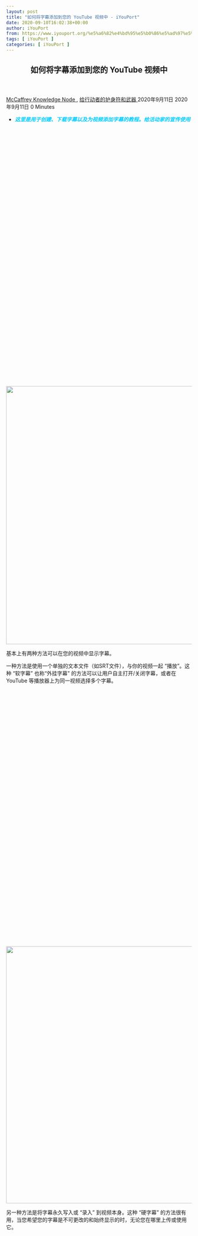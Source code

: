 ```yaml
---
layout: post
title: "如何将字幕添加到您的 YouTube 视频中 - iYouPort"
date: 2020-09-10T16:02:38+00:00
author: iYouPort
from: https://www.iyouport.org/%e5%a6%82%e4%bd%95%e5%b0%86%e5%ad%97%e5%b9%95%e6%b7%bb%e5%8a%a0%e5%88%b0%e6%82%a8%e7%9a%84-youtube-%e8%a7%86%e9%a2%91%e4%b8%ad/
tags: [ iYouPort ]
categories: [ iYouPort ]
---
```


<article class="post-14195 post type-post status-publish format-standard has-post-thumbnail hentry category-knowledge-node category-67 tag-technique tag-tools tag-youtube" id="post-14195">
 <header class="entry-header">
  <h1 class="entry-title">
   如何将字幕添加到您的 YouTube 视频中
  </h1>
 </header>
 <div class="entry-meta">
  <span class="byline">
   <a href="https://www.iyouport.org/author/don-evans/" rel="author" title="由McCaffrey发布">
    McCaffrey
   </a>
  </span>
  <span class="cat-links">
   <a href="https://www.iyouport.org/category/knowledge-node/" rel="category tag">
    Knowledge Node
   </a>
   ,
   <a href="https://www.iyouport.org/category/%e7%bb%99%e8%a1%8c%e5%8a%a8%e8%80%85%e7%9a%84%e6%8a%a4%e8%ba%ab%e7%ac%a6%e5%92%8c%e6%ad%a6%e5%99%a8/" rel="category tag">
    给行动者的护身符和武器
   </a>
  </span>
  <span class="published-on">
   <time class="entry-date published" datetime="2020-09-11T00:02:38+08:00">
    2020年9月11日
   </time>
   <time class="updated" datetime="2020-09-11T00:07:21+08:00">
    2020年9月11日
   </time>
  </span>
  <span class="word-count">
   0 Minutes
  </span>
 </div>
 <div class="entry-content">
  <ul>
   <li class="graf graf--p">
    <span style="color: #00ccff;">
     <em>
      <strong>
       这里是用于创建、下载字幕以及为视频添加字幕的教程。给活动家的宣传使用
      </strong>
     </em>
    </span>
   </li>
  </ul>
  <p>
   <img alt="" class="aligncenter size-full wp-image-14196 jetpack-lazy-image" data-lazy-sizes="(max-width: 1055px) 100vw, 1055px" data-lazy-src="https://i2.wp.com/www.iyouport.org/wp-content/uploads/2020/05/0-17.jpeg?resize=1055%2C699&amp;is-pending-load=1#038;ssl=1" data-lazy-srcset="https://i2.wp.com/www.iyouport.org/wp-content/uploads/2020/05/0-17.jpeg?w=1055&amp;ssl=1 1055w, https://i2.wp.com/www.iyouport.org/wp-content/uploads/2020/05/0-17.jpeg?resize=300%2C199&amp;ssl=1 300w, https://i2.wp.com/www.iyouport.org/wp-content/uploads/2020/05/0-17.jpeg?resize=1024%2C678&amp;ssl=1 1024w, https://i2.wp.com/www.iyouport.org/wp-content/uploads/2020/05/0-17.jpeg?resize=768%2C509&amp;ssl=1 768w" data-recalc-dims="1" height="699" src="https://i2.wp.com/www.iyouport.org/wp-content/uploads/2020/05/0-17.jpeg?resize=1055%2C699&amp;ssl=1" srcset="data:image/gif;base64,R0lGODlhAQABAIAAAAAAAP///yH5BAEAAAAALAAAAAABAAEAAAIBRAA7" width="1055"/>
   <noscript>
    <img alt="" class="aligncenter size-full wp-image-14196" data-recalc-dims="1" height="699" sizes="(max-width: 1055px) 100vw, 1055px" src="https://i2.wp.com/www.iyouport.org/wp-content/uploads/2020/05/0-17.jpeg?resize=1055%2C699&amp;ssl=1" srcset="https://i2.wp.com/www.iyouport.org/wp-content/uploads/2020/05/0-17.jpeg?w=1055&amp;ssl=1 1055w, https://i2.wp.com/www.iyouport.org/wp-content/uploads/2020/05/0-17.jpeg?resize=300%2C199&amp;ssl=1 300w, https://i2.wp.com/www.iyouport.org/wp-content/uploads/2020/05/0-17.jpeg?resize=1024%2C678&amp;ssl=1 1024w, https://i2.wp.com/www.iyouport.org/wp-content/uploads/2020/05/0-17.jpeg?resize=768%2C509&amp;ssl=1 768w" width="1055"/>
   </noscript>
  </p>
  <p class="graf graf--p">
   基本上有两种方法可以在您的视频中显示字幕。
  </p>
  <p class="graf graf--p">
   一种方法是使用一个单独的文本文件（如SRT文件），与你的视频一起 “播放”。这种 “软字幕” 也称“外挂字幕” 的方法可以让用户自主打开/关闭字幕，或者在 YouTube 等播放器上为同一视频选择多个字幕。
  </p>
  <p class="graf graf--p">
   <img alt="" class="aligncenter size-full wp-image-14197 jetpack-lazy-image" data-lazy-sizes="(max-width: 1024px) 100vw, 1024px" data-lazy-src="https://i0.wp.com/www.iyouport.org/wp-content/uploads/2020/05/1-15.png?resize=1024%2C696&amp;is-pending-load=1#038;ssl=1" data-lazy-srcset="https://i0.wp.com/www.iyouport.org/wp-content/uploads/2020/05/1-15.png?w=1024&amp;ssl=1 1024w, https://i0.wp.com/www.iyouport.org/wp-content/uploads/2020/05/1-15.png?resize=300%2C204&amp;ssl=1 300w, https://i0.wp.com/www.iyouport.org/wp-content/uploads/2020/05/1-15.png?resize=768%2C522&amp;ssl=1 768w" data-recalc-dims="1" height="696" src="https://i0.wp.com/www.iyouport.org/wp-content/uploads/2020/05/1-15.png?resize=1024%2C696&amp;ssl=1" srcset="data:image/gif;base64,R0lGODlhAQABAIAAAAAAAP///yH5BAEAAAAALAAAAAABAAEAAAIBRAA7" width="1024"/>
   <noscript>
    <img alt="" class="aligncenter size-full wp-image-14197" data-recalc-dims="1" height="696" sizes="(max-width: 1024px) 100vw, 1024px" src="https://i0.wp.com/www.iyouport.org/wp-content/uploads/2020/05/1-15.png?resize=1024%2C696&amp;ssl=1" srcset="https://i0.wp.com/www.iyouport.org/wp-content/uploads/2020/05/1-15.png?w=1024&amp;ssl=1 1024w, https://i0.wp.com/www.iyouport.org/wp-content/uploads/2020/05/1-15.png?resize=300%2C204&amp;ssl=1 300w, https://i0.wp.com/www.iyouport.org/wp-content/uploads/2020/05/1-15.png?resize=768%2C522&amp;ssl=1 768w" width="1024"/>
   </noscript>
  </p>
  <p class="graf graf--p">
   另一种方法是将字幕永久写入或 “录入” 到视频本身。这种 “硬字幕” 的方法很有用，当您希望您的字幕是不可更改的和始终显示的时，无论您在哪里上传或使用它。
  </p>
  <p class="graf graf--p">
   <img alt="" class="aligncenter size-full wp-image-14198 jetpack-lazy-image" data-lazy-sizes="(max-width: 1100px) 100vw, 1100px" data-lazy-src="https://i2.wp.com/www.iyouport.org/wp-content/uploads/2020/05/2-13.png?resize=1100%2C985&amp;is-pending-load=1#038;ssl=1" data-lazy-srcset="https://i2.wp.com/www.iyouport.org/wp-content/uploads/2020/05/2-13.png?w=1206&amp;ssl=1 1206w, https://i2.wp.com/www.iyouport.org/wp-content/uploads/2020/05/2-13.png?resize=300%2C269&amp;ssl=1 300w, https://i2.wp.com/www.iyouport.org/wp-content/uploads/2020/05/2-13.png?resize=1024%2C917&amp;ssl=1 1024w, https://i2.wp.com/www.iyouport.org/wp-content/uploads/2020/05/2-13.png?resize=768%2C688&amp;ssl=1 768w, https://i2.wp.com/www.iyouport.org/wp-content/uploads/2020/05/2-13.png?resize=1100%2C985&amp;ssl=1 1100w" data-recalc-dims="1" height="985" src="https://i2.wp.com/www.iyouport.org/wp-content/uploads/2020/05/2-13.png?resize=1100%2C985&amp;ssl=1" srcset="data:image/gif;base64,R0lGODlhAQABAIAAAAAAAP///yH5BAEAAAAALAAAAAABAAEAAAIBRAA7" width="1100"/>
   <noscript>
    <img alt="" class="aligncenter size-full wp-image-14198" data-recalc-dims="1" height="985" sizes="(max-width: 1100px) 100vw, 1100px" src="https://i2.wp.com/www.iyouport.org/wp-content/uploads/2020/05/2-13.png?resize=1100%2C985&amp;ssl=1" srcset="https://i2.wp.com/www.iyouport.org/wp-content/uploads/2020/05/2-13.png?w=1206&amp;ssl=1 1206w, https://i2.wp.com/www.iyouport.org/wp-content/uploads/2020/05/2-13.png?resize=300%2C269&amp;ssl=1 300w, https://i2.wp.com/www.iyouport.org/wp-content/uploads/2020/05/2-13.png?resize=1024%2C917&amp;ssl=1 1024w, https://i2.wp.com/www.iyouport.org/wp-content/uploads/2020/05/2-13.png?resize=768%2C688&amp;ssl=1 768w, https://i2.wp.com/www.iyouport.org/wp-content/uploads/2020/05/2-13.png?resize=1100%2C985&amp;ssl=1 1100w" width="1100"/>
   </noscript>
  </p>
  <p class="graf graf--p">
   witness 介绍了这件事可以怎么做《
   <a class="markup--anchor markup--p-anchor" data-href="https://blog.witness.org/2019/07/burn-subtitles-youtube-videos/" href="https://blog.witness.org/2019/07/burn-subtitles-youtube-videos/" rel="noopener noreferrer" target="_blank">
    How to Burn Subtitles into Your YouTube Videos
   </a>
   》。
  </p>
  <p class="graf graf--p">
   <strong class="markup--strong markup--p-strong">
    如何使用免费易用的小工具创建字幕
   </strong>
  </p>
  <p class="graf graf--p">
   <strong class="markup--strong markup--p-strong">
    1、创建字幕
   </strong>
  </p>
  <p class="graf graf--p">
   要为 YouTube 视频创建字幕，有一个用户友好的界面是很有帮助的。这里推荐一个由 “参与式文化基金会” 开发的免费在线字幕平台，名为
   <a class="markup--anchor markup--p-anchor" data-href="https://amara.org/" href="https://amara.org/" rel="noopener noreferrer" target="_blank">
    Amara
   </a>
   。
  </p>
  <p class="graf graf--p">
   <img alt="" class="aligncenter size-full wp-image-14199 jetpack-lazy-image" data-lazy-sizes="(max-width: 1024px) 100vw, 1024px" data-lazy-src="https://i0.wp.com/www.iyouport.org/wp-content/uploads/2020/05/3-9.png?resize=1024%2C446&amp;is-pending-load=1#038;ssl=1" data-lazy-srcset="https://i0.wp.com/www.iyouport.org/wp-content/uploads/2020/05/3-9.png?w=1024&amp;ssl=1 1024w, https://i0.wp.com/www.iyouport.org/wp-content/uploads/2020/05/3-9.png?resize=300%2C131&amp;ssl=1 300w, https://i0.wp.com/www.iyouport.org/wp-content/uploads/2020/05/3-9.png?resize=768%2C335&amp;ssl=1 768w" data-recalc-dims="1" height="446" src="https://i0.wp.com/www.iyouport.org/wp-content/uploads/2020/05/3-9.png?resize=1024%2C446&amp;ssl=1" srcset="data:image/gif;base64,R0lGODlhAQABAIAAAAAAAP///yH5BAEAAAAALAAAAAABAAEAAAIBRAA7" width="1024"/>
   <noscript>
    <img alt="" class="aligncenter size-full wp-image-14199" data-recalc-dims="1" height="446" sizes="(max-width: 1024px) 100vw, 1024px" src="https://i0.wp.com/www.iyouport.org/wp-content/uploads/2020/05/3-9.png?resize=1024%2C446&amp;ssl=1" srcset="https://i0.wp.com/www.iyouport.org/wp-content/uploads/2020/05/3-9.png?w=1024&amp;ssl=1 1024w, https://i0.wp.com/www.iyouport.org/wp-content/uploads/2020/05/3-9.png?resize=300%2C131&amp;ssl=1 300w, https://i0.wp.com/www.iyouport.org/wp-content/uploads/2020/05/3-9.png?resize=768%2C335&amp;ssl=1 768w" width="1024"/>
   </noscript>
  </p>
  <p class="graf graf--p">
   来自 Amara 的
   <a class="markup--anchor markup--p-anchor" data-href="https://www.youtube.com/playlist?list=PLjdLzz0k39ykXZJ91DcSd5IIXrm4YuGgE" href="https://www.youtube.com/playlist?list=PLjdLzz0k39ykXZJ91DcSd5IIXrm4YuGgE" rel="noopener noreferrer" target="_blank">
    一系列短短1分钟的视频
   </a>
   演示了如何使用该平台。
  </p>
  <p class="graf graf--p">
   完成后，将字幕从 Amara 导出为SRT文件。
  </p>
  <p class="graf graf--p">
   <img alt="" class="aligncenter size-full wp-image-14200 jetpack-lazy-image" data-lazy-sizes="(max-width: 1024px) 100vw, 1024px" data-lazy-src="https://i0.wp.com/www.iyouport.org/wp-content/uploads/2020/05/4-8.png?resize=1024%2C379&amp;is-pending-load=1#038;ssl=1" data-lazy-srcset="https://i0.wp.com/www.iyouport.org/wp-content/uploads/2020/05/4-8.png?w=1024&amp;ssl=1 1024w, https://i0.wp.com/www.iyouport.org/wp-content/uploads/2020/05/4-8.png?resize=300%2C111&amp;ssl=1 300w, https://i0.wp.com/www.iyouport.org/wp-content/uploads/2020/05/4-8.png?resize=768%2C284&amp;ssl=1 768w" data-recalc-dims="1" height="379" src="https://i0.wp.com/www.iyouport.org/wp-content/uploads/2020/05/4-8.png?resize=1024%2C379&amp;ssl=1" srcset="data:image/gif;base64,R0lGODlhAQABAIAAAAAAAP///yH5BAEAAAAALAAAAAABAAEAAAIBRAA7" width="1024"/>
   <noscript>
    <img alt="" class="aligncenter size-full wp-image-14200" data-recalc-dims="1" height="379" sizes="(max-width: 1024px) 100vw, 1024px" src="https://i0.wp.com/www.iyouport.org/wp-content/uploads/2020/05/4-8.png?resize=1024%2C379&amp;ssl=1" srcset="https://i0.wp.com/www.iyouport.org/wp-content/uploads/2020/05/4-8.png?w=1024&amp;ssl=1 1024w, https://i0.wp.com/www.iyouport.org/wp-content/uploads/2020/05/4-8.png?resize=300%2C111&amp;ssl=1 300w, https://i0.wp.com/www.iyouport.org/wp-content/uploads/2020/05/4-8.png?resize=768%2C284&amp;ssl=1 768w" width="1024"/>
   </noscript>
  </p>
  <p class="graf graf--p">
   <strong class="markup--strong markup--p-strong">
    2、下载视频
   </strong>
  </p>
  <p class="graf graf--p">
   您将在离线状态下创建硬字幕视频，因此您需要使用离线视频文件或下载视频。
  </p>
  <p class="graf graf--p">
   如果你登录了视频的 YouTube 账户，你可以从 Studio 仪表板上下载。
  </p>
  <p class="graf graf--p">
   <img alt="" class="aligncenter size-full wp-image-14201 jetpack-lazy-image" data-lazy-sizes="(max-width: 1100px) 100vw, 1100px" data-lazy-src="https://i0.wp.com/www.iyouport.org/wp-content/uploads/2020/05/5-7.png?resize=1100%2C611&amp;is-pending-load=1#038;ssl=1" data-lazy-srcset="https://i0.wp.com/www.iyouport.org/wp-content/uploads/2020/05/5-7.png?w=1484&amp;ssl=1 1484w, https://i0.wp.com/www.iyouport.org/wp-content/uploads/2020/05/5-7.png?resize=300%2C167&amp;ssl=1 300w, https://i0.wp.com/www.iyouport.org/wp-content/uploads/2020/05/5-7.png?resize=1024%2C569&amp;ssl=1 1024w, https://i0.wp.com/www.iyouport.org/wp-content/uploads/2020/05/5-7.png?resize=768%2C426&amp;ssl=1 768w, https://i0.wp.com/www.iyouport.org/wp-content/uploads/2020/05/5-7.png?resize=1100%2C611&amp;ssl=1 1100w" data-recalc-dims="1" height="611" src="https://i0.wp.com/www.iyouport.org/wp-content/uploads/2020/05/5-7.png?resize=1100%2C611&amp;ssl=1" srcset="data:image/gif;base64,R0lGODlhAQABAIAAAAAAAP///yH5BAEAAAAALAAAAAABAAEAAAIBRAA7" width="1100"/>
   <noscript>
    <img alt="" class="aligncenter size-full wp-image-14201" data-recalc-dims="1" height="611" sizes="(max-width: 1100px) 100vw, 1100px" src="https://i0.wp.com/www.iyouport.org/wp-content/uploads/2020/05/5-7.png?resize=1100%2C611&amp;ssl=1" srcset="https://i0.wp.com/www.iyouport.org/wp-content/uploads/2020/05/5-7.png?w=1484&amp;ssl=1 1484w, https://i0.wp.com/www.iyouport.org/wp-content/uploads/2020/05/5-7.png?resize=300%2C167&amp;ssl=1 300w, https://i0.wp.com/www.iyouport.org/wp-content/uploads/2020/05/5-7.png?resize=1024%2C569&amp;ssl=1 1024w, https://i0.wp.com/www.iyouport.org/wp-content/uploads/2020/05/5-7.png?resize=768%2C426&amp;ssl=1 768w, https://i0.wp.com/www.iyouport.org/wp-content/uploads/2020/05/5-7.png?resize=1100%2C611&amp;ssl=1 1100w" width="1100"/>
   </noscript>
  </p>
  <p class="graf graf--p">
   如果您没有登录该视频的 YouTube 账号，可以使用免费的
   <a class="markup--anchor markup--p-anchor" data-href="https://www.4kdownload.com/" href="https://www.4kdownload.com/" rel="noopener noreferrer" target="_blank">
    4K Video Downloader
   </a>
   或
   <a class="markup--anchor markup--p-anchor" data-href="https://rg3.github.io/youtube-dl/" href="https://rg3.github.io/youtube-dl/" rel="noopener noreferrer" target="_blank">
    YouTube-DL
   </a>
   （开源）等工具下载您的视频。
  </p>
  <p class="graf graf--p">
   <img alt="" class="aligncenter size-full wp-image-14202 jetpack-lazy-image" data-lazy-sizes="(max-width: 525px) 100vw, 525px" data-lazy-src="https://i0.wp.com/www.iyouport.org/wp-content/uploads/2020/05/6-8.png?resize=525%2C399&amp;is-pending-load=1#038;ssl=1" data-lazy-srcset="https://i0.wp.com/www.iyouport.org/wp-content/uploads/2020/05/6-8.png?w=525&amp;ssl=1 525w, https://i0.wp.com/www.iyouport.org/wp-content/uploads/2020/05/6-8.png?resize=300%2C228&amp;ssl=1 300w" data-recalc-dims="1" height="399" src="https://i0.wp.com/www.iyouport.org/wp-content/uploads/2020/05/6-8.png?resize=525%2C399&amp;ssl=1" srcset="data:image/gif;base64,R0lGODlhAQABAIAAAAAAAP///yH5BAEAAAAALAAAAAABAAEAAAIBRAA7" width="525"/>
   <noscript>
    <img alt="" class="aligncenter size-full wp-image-14202" data-recalc-dims="1" height="399" sizes="(max-width: 525px) 100vw, 525px" src="https://i0.wp.com/www.iyouport.org/wp-content/uploads/2020/05/6-8.png?resize=525%2C399&amp;ssl=1" srcset="https://i0.wp.com/www.iyouport.org/wp-content/uploads/2020/05/6-8.png?w=525&amp;ssl=1 525w, https://i0.wp.com/www.iyouport.org/wp-content/uploads/2020/05/6-8.png?resize=300%2C228&amp;ssl=1 300w" width="525"/>
   </noscript>
  </p>
  <p class="graf graf--p">
   对于 YouTube-DL，下载视频的基本命令如下所示：
  </p>
  <p class="graf graf--p">
   Youtube-dl
   <a class="markup--anchor markup--p-anchor" data-href="https://my-video-URL-here" href="https://my-video-URL-here" rel="noopener noreferrer" target="_blank">
    https://my-video-URL-here
   </a>
  </p>
  <p class="graf graf--p">
   <strong class="markup--strong markup--p-strong">
    3、可选：下载现有字幕
   </strong>
  </p>
  <p class="graf graf--p">
   如果您不是自己创建字幕，也可以从 YouTube 下载现有字幕。
  </p>
  <p class="graf graf--p">
   <img alt="" class="aligncenter size-full wp-image-14203 jetpack-lazy-image" data-lazy-sizes="(max-width: 1024px) 100vw, 1024px" data-lazy-src="https://i0.wp.com/www.iyouport.org/wp-content/uploads/2020/05/7-6.png?resize=1024%2C638&amp;is-pending-load=1#038;ssl=1" data-lazy-srcset="https://i0.wp.com/www.iyouport.org/wp-content/uploads/2020/05/7-6.png?w=1024&amp;ssl=1 1024w, https://i0.wp.com/www.iyouport.org/wp-content/uploads/2020/05/7-6.png?resize=300%2C187&amp;ssl=1 300w, https://i0.wp.com/www.iyouport.org/wp-content/uploads/2020/05/7-6.png?resize=768%2C479&amp;ssl=1 768w" data-recalc-dims="1" height="638" src="https://i0.wp.com/www.iyouport.org/wp-content/uploads/2020/05/7-6.png?resize=1024%2C638&amp;ssl=1" srcset="data:image/gif;base64,R0lGODlhAQABAIAAAAAAAP///yH5BAEAAAAALAAAAAABAAEAAAIBRAA7" width="1024"/>
   <noscript>
    <img alt="" class="aligncenter size-full wp-image-14203" data-recalc-dims="1" height="638" sizes="(max-width: 1024px) 100vw, 1024px" src="https://i0.wp.com/www.iyouport.org/wp-content/uploads/2020/05/7-6.png?resize=1024%2C638&amp;ssl=1" srcset="https://i0.wp.com/www.iyouport.org/wp-content/uploads/2020/05/7-6.png?w=1024&amp;ssl=1 1024w, https://i0.wp.com/www.iyouport.org/wp-content/uploads/2020/05/7-6.png?resize=300%2C187&amp;ssl=1 300w, https://i0.wp.com/www.iyouport.org/wp-content/uploads/2020/05/7-6.png?resize=768%2C479&amp;ssl=1 768w" width="1024"/>
   </noscript>
  </p>
  <p class="graf graf--p">
   如果您已登录到视频的 YouTube 帐户，您可以从 “Classic Creator Studio” 仪表板上的字幕/CC选项卡下载。选择SRT格式。
  </p>
  <p class="graf graf--p">
   <img alt="" class="aligncenter size-full wp-image-14204 jetpack-lazy-image" data-lazy-sizes="(max-width: 1024px) 100vw, 1024px" data-lazy-src="https://i1.wp.com/www.iyouport.org/wp-content/uploads/2020/05/8-5.png?resize=1024%2C380&amp;is-pending-load=1#038;ssl=1" data-lazy-srcset="https://i1.wp.com/www.iyouport.org/wp-content/uploads/2020/05/8-5.png?w=1024&amp;ssl=1 1024w, https://i1.wp.com/www.iyouport.org/wp-content/uploads/2020/05/8-5.png?resize=300%2C111&amp;ssl=1 300w, https://i1.wp.com/www.iyouport.org/wp-content/uploads/2020/05/8-5.png?resize=768%2C285&amp;ssl=1 768w" data-recalc-dims="1" height="380" src="https://i1.wp.com/www.iyouport.org/wp-content/uploads/2020/05/8-5.png?resize=1024%2C380&amp;ssl=1" srcset="data:image/gif;base64,R0lGODlhAQABAIAAAAAAAP///yH5BAEAAAAALAAAAAABAAEAAAIBRAA7" width="1024"/>
   <noscript>
    <img alt="" class="aligncenter size-full wp-image-14204" data-recalc-dims="1" height="380" sizes="(max-width: 1024px) 100vw, 1024px" src="https://i1.wp.com/www.iyouport.org/wp-content/uploads/2020/05/8-5.png?resize=1024%2C380&amp;ssl=1" srcset="https://i1.wp.com/www.iyouport.org/wp-content/uploads/2020/05/8-5.png?w=1024&amp;ssl=1 1024w, https://i1.wp.com/www.iyouport.org/wp-content/uploads/2020/05/8-5.png?resize=300%2C111&amp;ssl=1 300w, https://i1.wp.com/www.iyouport.org/wp-content/uploads/2020/05/8-5.png?resize=768%2C285&amp;ssl=1 768w" width="1024"/>
   </noscript>
  </p>
  <p class="graf graf--p">
   如果您没有登陆该视频的账户，仍然可以通过
   <a class="markup--anchor markup--p-anchor" data-href="https://www.4kdownload.com/" href="https://www.4kdownload.com/" rel="noopener noreferrer" target="_blank">
    Video Downloader
   </a>
   或
   <a class="markup--anchor markup--p-anchor" data-href="https://rg3.github.io/youtube-dl/" href="https://rg3.github.io/youtube-dl/" rel="noopener noreferrer" target="_blank">
    YouTube-DL
   </a>
   下载。
  </p>
  <p class="graf graf--p">
   <img alt="" class="aligncenter size-full wp-image-14205 jetpack-lazy-image" data-lazy-sizes="(max-width: 525px) 100vw, 525px" data-lazy-src="https://i1.wp.com/www.iyouport.org/wp-content/uploads/2020/05/9-5.png?resize=525%2C398&amp;is-pending-load=1#038;ssl=1" data-lazy-srcset="https://i1.wp.com/www.iyouport.org/wp-content/uploads/2020/05/9-5.png?w=525&amp;ssl=1 525w, https://i1.wp.com/www.iyouport.org/wp-content/uploads/2020/05/9-5.png?resize=300%2C227&amp;ssl=1 300w" data-recalc-dims="1" height="398" src="https://i1.wp.com/www.iyouport.org/wp-content/uploads/2020/05/9-5.png?resize=525%2C398&amp;ssl=1" srcset="data:image/gif;base64,R0lGODlhAQABAIAAAAAAAP///yH5BAEAAAAALAAAAAABAAEAAAIBRAA7" width="525"/>
   <noscript>
    <img alt="" class="aligncenter size-full wp-image-14205" data-recalc-dims="1" height="398" sizes="(max-width: 525px) 100vw, 525px" src="https://i1.wp.com/www.iyouport.org/wp-content/uploads/2020/05/9-5.png?resize=525%2C398&amp;ssl=1" srcset="https://i1.wp.com/www.iyouport.org/wp-content/uploads/2020/05/9-5.png?w=525&amp;ssl=1 525w, https://i1.wp.com/www.iyouport.org/wp-content/uploads/2020/05/9-5.png?resize=300%2C227&amp;ssl=1 300w" width="525"/>
   </noscript>
  </p>
  <p class="graf graf--p">
   对于 YouTube-DL，用于下载字幕的基本命令如下所示：
  </p>
  <p class="graf graf--p">
   Youtube-dl — all-subs
   <a class="markup--anchor markup--p-anchor" data-href="https://my-video-URL-here" href="https://my-video-URL-here" rel="noopener noreferrer" target="_blank">
    https://my-video-URL-here
   </a>
  </p>
  <p class="graf graf--p">
   <strong class="markup--strong markup--p-strong">
    4、将字幕录入到视频中
   </strong>
  </p>
  <p class="graf graf--p">
   现在，您已经下载了视频和字幕文件，可以使用开源转码器
   <a class="markup--anchor markup--p-anchor" data-href="https://handbrake.fr/" href="https://handbrake.fr/" rel="noopener noreferrer" target="_blank">
    Handbrake
   </a>
   来组合它们。
  </p>
  <p class="graf graf--p">
   <img alt="" class="aligncenter size-full wp-image-14206 jetpack-lazy-image" data-lazy-sizes="(max-width: 1024px) 100vw, 1024px" data-lazy-src="https://i2.wp.com/www.iyouport.org/wp-content/uploads/2020/05/10-5.png?resize=1024%2C692&amp;is-pending-load=1#038;ssl=1" data-lazy-srcset="https://i2.wp.com/www.iyouport.org/wp-content/uploads/2020/05/10-5.png?w=1024&amp;ssl=1 1024w, https://i2.wp.com/www.iyouport.org/wp-content/uploads/2020/05/10-5.png?resize=300%2C203&amp;ssl=1 300w, https://i2.wp.com/www.iyouport.org/wp-content/uploads/2020/05/10-5.png?resize=768%2C519&amp;ssl=1 768w" data-recalc-dims="1" height="692" src="https://i2.wp.com/www.iyouport.org/wp-content/uploads/2020/05/10-5.png?resize=1024%2C692&amp;ssl=1" srcset="data:image/gif;base64,R0lGODlhAQABAIAAAAAAAP///yH5BAEAAAAALAAAAAABAAEAAAIBRAA7" width="1024"/>
   <noscript>
    <img alt="" class="aligncenter size-full wp-image-14206" data-recalc-dims="1" height="692" sizes="(max-width: 1024px) 100vw, 1024px" src="https://i2.wp.com/www.iyouport.org/wp-content/uploads/2020/05/10-5.png?resize=1024%2C692&amp;ssl=1" srcset="https://i2.wp.com/www.iyouport.org/wp-content/uploads/2020/05/10-5.png?w=1024&amp;ssl=1 1024w, https://i2.wp.com/www.iyouport.org/wp-content/uploads/2020/05/10-5.png?resize=300%2C203&amp;ssl=1 300w, https://i2.wp.com/www.iyouport.org/wp-content/uploads/2020/05/10-5.png?resize=768%2C519&amp;ssl=1 768w" width="1024"/>
   </noscript>
  </p>
  <p class="graf graf--p">
   注：Handbrake 仅支持 SRT 字幕格式，因此，如果您的字幕是VTT或其他格式，则需要先将其转换。
  </p>
  <p class="graf graf--p">
   这里有一个免费且简单的在线转换器工具：
   <a class="markup--anchor markup--p-anchor" data-href="https://subtitletools.com/convert-to-srt-online" href="https://subtitletools.com/convert-to-srt-online" rel="noopener noreferrer" target="_blank">
    <em class="markup--em markup--p-em">
     Subtitle Tools
    </em>
   </a>
  </p>
  <p class="graf graf--p">
   <img alt="" class="aligncenter size-full wp-image-14207 jetpack-lazy-image" data-lazy-sizes="(max-width: 768px) 100vw, 768px" data-lazy-src="https://i1.wp.com/www.iyouport.org/wp-content/uploads/2020/05/11-3.png?resize=768%2C507&amp;is-pending-load=1#038;ssl=1" data-lazy-srcset="https://i1.wp.com/www.iyouport.org/wp-content/uploads/2020/05/11-3.png?w=768&amp;ssl=1 768w, https://i1.wp.com/www.iyouport.org/wp-content/uploads/2020/05/11-3.png?resize=300%2C198&amp;ssl=1 300w" data-recalc-dims="1" height="507" src="https://i1.wp.com/www.iyouport.org/wp-content/uploads/2020/05/11-3.png?resize=768%2C507&amp;ssl=1" srcset="data:image/gif;base64,R0lGODlhAQABAIAAAAAAAP///yH5BAEAAAAALAAAAAABAAEAAAIBRAA7" width="768"/>
   <noscript>
    <img alt="" class="aligncenter size-full wp-image-14207" data-recalc-dims="1" height="507" sizes="(max-width: 768px) 100vw, 768px" src="https://i1.wp.com/www.iyouport.org/wp-content/uploads/2020/05/11-3.png?resize=768%2C507&amp;ssl=1" srcset="https://i1.wp.com/www.iyouport.org/wp-content/uploads/2020/05/11-3.png?w=768&amp;ssl=1 768w, https://i1.wp.com/www.iyouport.org/wp-content/uploads/2020/05/11-3.png?resize=300%2C198&amp;ssl=1 300w" width="768"/>
   </noscript>
  </p>
  <p class="graf graf--p">
   另外，如果您使用的是 YouTube-DL，则还可以在下载时使用以下命令将字幕转换为 SRT：
  </p>
  <p class="graf graf--p">
   Youtube-dl — all-subs — convert-subs srt
   <a class="markup--anchor markup--p-anchor" data-href="https://my-video-URL-here" href="https://my-video-URL-here" rel="noopener noreferrer" target="_blank">
    https://my-video-URL-here
   </a>
  </p>
  <p class="graf graf--p">
   返回 Handbrake，导航至 “字幕” 选项，到 “Tracks” 菜单，选择 “添加外部SRT…”，并添加您的文件：
  </p>
  <p class="graf graf--p">
   <img alt="" class="aligncenter size-full wp-image-14208 jetpack-lazy-image" data-lazy-sizes="(max-width: 1024px) 100vw, 1024px" data-lazy-src="https://i0.wp.com/www.iyouport.org/wp-content/uploads/2020/05/12-3.png?resize=1024%2C339&amp;is-pending-load=1#038;ssl=1" data-lazy-srcset="https://i0.wp.com/www.iyouport.org/wp-content/uploads/2020/05/12-3.png?w=1024&amp;ssl=1 1024w, https://i0.wp.com/www.iyouport.org/wp-content/uploads/2020/05/12-3.png?resize=300%2C99&amp;ssl=1 300w, https://i0.wp.com/www.iyouport.org/wp-content/uploads/2020/05/12-3.png?resize=768%2C254&amp;ssl=1 768w" data-recalc-dims="1" height="339" src="https://i0.wp.com/www.iyouport.org/wp-content/uploads/2020/05/12-3.png?resize=1024%2C339&amp;ssl=1" srcset="data:image/gif;base64,R0lGODlhAQABAIAAAAAAAP///yH5BAEAAAAALAAAAAABAAEAAAIBRAA7" width="1024"/>
   <noscript>
    <img alt="" class="aligncenter size-full wp-image-14208" data-recalc-dims="1" height="339" sizes="(max-width: 1024px) 100vw, 1024px" src="https://i0.wp.com/www.iyouport.org/wp-content/uploads/2020/05/12-3.png?resize=1024%2C339&amp;ssl=1" srcset="https://i0.wp.com/www.iyouport.org/wp-content/uploads/2020/05/12-3.png?w=1024&amp;ssl=1 1024w, https://i0.wp.com/www.iyouport.org/wp-content/uploads/2020/05/12-3.png?resize=300%2C99&amp;ssl=1 300w, https://i0.wp.com/www.iyouport.org/wp-content/uploads/2020/05/12-3.png?resize=768%2C254&amp;ssl=1 768w" width="1024"/>
   </noscript>
  </p>
  <p class="graf graf--p">
   提示：如果您的 SRT 文件显示为灰色，请确保其具有正确的文件扩展名（即“ .srt”）：
  </p>
  <p class="graf graf--p">
   <img alt="" class="aligncenter size-full wp-image-14209 jetpack-lazy-image" data-lazy-sizes="(max-width: 490px) 100vw, 490px" data-lazy-src="https://i0.wp.com/www.iyouport.org/wp-content/uploads/2020/05/13-1.jpeg?resize=490%2C88&amp;is-pending-load=1#038;ssl=1" data-lazy-srcset="https://i0.wp.com/www.iyouport.org/wp-content/uploads/2020/05/13-1.jpeg?w=490&amp;ssl=1 490w, https://i0.wp.com/www.iyouport.org/wp-content/uploads/2020/05/13-1.jpeg?resize=300%2C54&amp;ssl=1 300w" data-recalc-dims="1" height="88" src="https://i0.wp.com/www.iyouport.org/wp-content/uploads/2020/05/13-1.jpeg?resize=490%2C88&amp;ssl=1" srcset="data:image/gif;base64,R0lGODlhAQABAIAAAAAAAP///yH5BAEAAAAALAAAAAABAAEAAAIBRAA7" width="490"/>
   <noscript>
    <img alt="" class="aligncenter size-full wp-image-14209" data-recalc-dims="1" height="88" sizes="(max-width: 490px) 100vw, 490px" src="https://i0.wp.com/www.iyouport.org/wp-content/uploads/2020/05/13-1.jpeg?resize=490%2C88&amp;ssl=1" srcset="https://i0.wp.com/www.iyouport.org/wp-content/uploads/2020/05/13-1.jpeg?w=490&amp;ssl=1 490w, https://i0.wp.com/www.iyouport.org/wp-content/uploads/2020/05/13-1.jpeg?resize=300%2C54&amp;ssl=1 300w" width="490"/>
   </noscript>
  </p>
  <p class="graf graf--p">
   然后，选中字幕旁边 “Burned In” 的那个框：
  </p>
  <p class="graf graf--p">
   <img alt="" class="aligncenter size-full wp-image-14210 jetpack-lazy-image" data-lazy-sizes="(max-width: 1100px) 100vw, 1100px" data-lazy-src="https://i2.wp.com/www.iyouport.org/wp-content/uploads/2020/05/14-3.png?resize=1100%2C261&amp;is-pending-load=1#038;ssl=1" data-lazy-srcset="https://i2.wp.com/www.iyouport.org/wp-content/uploads/2020/05/14-3.png?w=1600&amp;ssl=1 1600w, https://i2.wp.com/www.iyouport.org/wp-content/uploads/2020/05/14-3.png?resize=300%2C71&amp;ssl=1 300w, https://i2.wp.com/www.iyouport.org/wp-content/uploads/2020/05/14-3.png?resize=1024%2C243&amp;ssl=1 1024w, https://i2.wp.com/www.iyouport.org/wp-content/uploads/2020/05/14-3.png?resize=768%2C182&amp;ssl=1 768w, https://i2.wp.com/www.iyouport.org/wp-content/uploads/2020/05/14-3.png?resize=1536%2C365&amp;ssl=1 1536w, https://i2.wp.com/www.iyouport.org/wp-content/uploads/2020/05/14-3.png?resize=1100%2C261&amp;ssl=1 1100w" data-recalc-dims="1" height="261" src="https://i2.wp.com/www.iyouport.org/wp-content/uploads/2020/05/14-3.png?resize=1100%2C261&amp;ssl=1" srcset="data:image/gif;base64,R0lGODlhAQABAIAAAAAAAP///yH5BAEAAAAALAAAAAABAAEAAAIBRAA7" width="1100"/>
   <noscript>
    <img alt="" class="aligncenter size-full wp-image-14210" data-recalc-dims="1" height="261" sizes="(max-width: 1100px) 100vw, 1100px" src="https://i2.wp.com/www.iyouport.org/wp-content/uploads/2020/05/14-3.png?resize=1100%2C261&amp;ssl=1" srcset="https://i2.wp.com/www.iyouport.org/wp-content/uploads/2020/05/14-3.png?w=1600&amp;ssl=1 1600w, https://i2.wp.com/www.iyouport.org/wp-content/uploads/2020/05/14-3.png?resize=300%2C71&amp;ssl=1 300w, https://i2.wp.com/www.iyouport.org/wp-content/uploads/2020/05/14-3.png?resize=1024%2C243&amp;ssl=1 1024w, https://i2.wp.com/www.iyouport.org/wp-content/uploads/2020/05/14-3.png?resize=768%2C182&amp;ssl=1 768w, https://i2.wp.com/www.iyouport.org/wp-content/uploads/2020/05/14-3.png?resize=1536%2C365&amp;ssl=1 1536w, https://i2.wp.com/www.iyouport.org/wp-content/uploads/2020/05/14-3.png?resize=1100%2C261&amp;ssl=1 1100w" width="1100"/>
   </noscript>
  </p>
  <p class="graf graf--p">
   点击“开始”：
  </p>
  <p class="graf graf--p">
   <img alt="" class="aligncenter size-full wp-image-14211 jetpack-lazy-image" data-lazy-sizes="(max-width: 1024px) 100vw, 1024px" data-lazy-src="https://i2.wp.com/www.iyouport.org/wp-content/uploads/2020/05/15-2.png?resize=1024%2C317&amp;is-pending-load=1#038;ssl=1" data-lazy-srcset="https://i2.wp.com/www.iyouport.org/wp-content/uploads/2020/05/15-2.png?w=1024&amp;ssl=1 1024w, https://i2.wp.com/www.iyouport.org/wp-content/uploads/2020/05/15-2.png?resize=300%2C93&amp;ssl=1 300w, https://i2.wp.com/www.iyouport.org/wp-content/uploads/2020/05/15-2.png?resize=768%2C238&amp;ssl=1 768w" data-recalc-dims="1" height="317" src="https://i2.wp.com/www.iyouport.org/wp-content/uploads/2020/05/15-2.png?resize=1024%2C317&amp;ssl=1" srcset="data:image/gif;base64,R0lGODlhAQABAIAAAAAAAP///yH5BAEAAAAALAAAAAABAAEAAAIBRAA7" width="1024"/>
   <noscript>
    <img alt="" class="aligncenter size-full wp-image-14211" data-recalc-dims="1" height="317" sizes="(max-width: 1024px) 100vw, 1024px" src="https://i2.wp.com/www.iyouport.org/wp-content/uploads/2020/05/15-2.png?resize=1024%2C317&amp;ssl=1" srcset="https://i2.wp.com/www.iyouport.org/wp-content/uploads/2020/05/15-2.png?w=1024&amp;ssl=1 1024w, https://i2.wp.com/www.iyouport.org/wp-content/uploads/2020/05/15-2.png?resize=300%2C93&amp;ssl=1 300w, https://i2.wp.com/www.iyouport.org/wp-content/uploads/2020/05/15-2.png?resize=768%2C238&amp;ssl=1 768w" width="1024"/>
   </noscript>
  </p>
  <p class="graf graf--p">
   Handbrake 将显示进度，并会告诉您完成的时间。
  </p>
  <p class="graf graf--p">
   <img alt="" class="aligncenter size-full wp-image-14212 jetpack-lazy-image" data-lazy-sizes="(max-width: 1024px) 100vw, 1024px" data-lazy-src="https://i2.wp.com/www.iyouport.org/wp-content/uploads/2020/05/16-2.png?resize=1024%2C87&amp;is-pending-load=1#038;ssl=1" data-lazy-srcset="https://i2.wp.com/www.iyouport.org/wp-content/uploads/2020/05/16-2.png?w=1024&amp;ssl=1 1024w, https://i2.wp.com/www.iyouport.org/wp-content/uploads/2020/05/16-2.png?resize=300%2C25&amp;ssl=1 300w, https://i2.wp.com/www.iyouport.org/wp-content/uploads/2020/05/16-2.png?resize=768%2C65&amp;ssl=1 768w" data-recalc-dims="1" height="87" src="https://i2.wp.com/www.iyouport.org/wp-content/uploads/2020/05/16-2.png?resize=1024%2C87&amp;ssl=1" srcset="data:image/gif;base64,R0lGODlhAQABAIAAAAAAAP///yH5BAEAAAAALAAAAAABAAEAAAIBRAA7" width="1024"/>
   <noscript>
    <img alt="" class="aligncenter size-full wp-image-14212" data-recalc-dims="1" height="87" sizes="(max-width: 1024px) 100vw, 1024px" src="https://i2.wp.com/www.iyouport.org/wp-content/uploads/2020/05/16-2.png?resize=1024%2C87&amp;ssl=1" srcset="https://i2.wp.com/www.iyouport.org/wp-content/uploads/2020/05/16-2.png?w=1024&amp;ssl=1 1024w, https://i2.wp.com/www.iyouport.org/wp-content/uploads/2020/05/16-2.png?resize=300%2C25&amp;ssl=1 300w, https://i2.wp.com/www.iyouport.org/wp-content/uploads/2020/05/16-2.png?resize=768%2C65&amp;ssl=1 768w" width="1024"/>
   </noscript>
  </p>
  <p class="graf graf--p">
   完成后，尝试播放新视频，并检查字幕是否正常。
  </p>
  <p class="graf graf--p">
   <img alt="" class="aligncenter size-full wp-image-14213 jetpack-lazy-image" data-lazy-sizes="(max-width: 1024px) 100vw, 1024px" data-lazy-src="https://i2.wp.com/www.iyouport.org/wp-content/uploads/2020/05/17.jpg?resize=1024%2C580&amp;is-pending-load=1#038;ssl=1" data-lazy-srcset="https://i2.wp.com/www.iyouport.org/wp-content/uploads/2020/05/17.jpg?w=1024&amp;ssl=1 1024w, https://i2.wp.com/www.iyouport.org/wp-content/uploads/2020/05/17.jpg?resize=300%2C170&amp;ssl=1 300w, https://i2.wp.com/www.iyouport.org/wp-content/uploads/2020/05/17.jpg?resize=768%2C435&amp;ssl=1 768w" data-recalc-dims="1" height="580" src="https://i2.wp.com/www.iyouport.org/wp-content/uploads/2020/05/17.jpg?resize=1024%2C580&amp;ssl=1" srcset="data:image/gif;base64,R0lGODlhAQABAIAAAAAAAP///yH5BAEAAAAALAAAAAABAAEAAAIBRAA7" width="1024"/>
   <noscript>
    <img alt="" class="aligncenter size-full wp-image-14213" data-recalc-dims="1" height="580" sizes="(max-width: 1024px) 100vw, 1024px" src="https://i2.wp.com/www.iyouport.org/wp-content/uploads/2020/05/17.jpg?resize=1024%2C580&amp;ssl=1" srcset="https://i2.wp.com/www.iyouport.org/wp-content/uploads/2020/05/17.jpg?w=1024&amp;ssl=1 1024w, https://i2.wp.com/www.iyouport.org/wp-content/uploads/2020/05/17.jpg?resize=300%2C170&amp;ssl=1 300w, https://i2.wp.com/www.iyouport.org/wp-content/uploads/2020/05/17.jpg?resize=768%2C435&amp;ssl=1 768w" width="1024"/>
   </noscript>
  </p>
  <p class="graf graf--p">
   恭喜！现在您的字幕已经配置完成。⚪️
  </p>
  <p class="graf graf--p">
   <a class="markup--anchor markup--p-anchor" data-href="https://blog.witness.org/2019/07/burn-subtitles-youtube-videos/" href="https://blog.witness.org/2019/07/burn-subtitles-youtube-videos/" rel="noopener noreferrer" target="_blank">
    How to Burn Subtitles into Your YouTube Videos
   </a>
  </p>
  <div id="atatags-1611829871-5f5afc586019e">
  </div>
  <div class="sharedaddy sd-sharing-enabled">
   <div class="robots-nocontent sd-block sd-social sd-social-icon sd-sharing">
    <h3 class="sd-title">
     共享此文章：
    </h3>
    <div class="sd-content">
     <ul>
      <li class="share-twitter">
       <a class="share-twitter sd-button share-icon no-text" data-shared="sharing-twitter-14195" href="https://www.iyouport.org/%e5%a6%82%e4%bd%95%e5%b0%86%e5%ad%97%e5%b9%95%e6%b7%bb%e5%8a%a0%e5%88%b0%e6%82%a8%e7%9a%84-youtube-%e8%a7%86%e9%a2%91%e4%b8%ad/?share=twitter" rel="nofollow noopener noreferrer" target="_blank" title="点击以在 Twitter 上共享">
        <span>
        </span>
        <span class="sharing-screen-reader-text">
         点击以在 Twitter 上共享（在新窗口中打开）
        </span>
       </a>
      </li>
      <li class="share-facebook">
       <a class="share-facebook sd-button share-icon no-text" data-shared="sharing-facebook-14195" href="https://www.iyouport.org/%e5%a6%82%e4%bd%95%e5%b0%86%e5%ad%97%e5%b9%95%e6%b7%bb%e5%8a%a0%e5%88%b0%e6%82%a8%e7%9a%84-youtube-%e8%a7%86%e9%a2%91%e4%b8%ad/?share=facebook" rel="nofollow noopener noreferrer" target="_blank" title="点击以在 Facebook 上共享">
        <span>
        </span>
        <span class="sharing-screen-reader-text">
         点击以在 Facebook 上共享（在新窗口中打开）
        </span>
       </a>
      </li>
      <li class="share-end">
      </li>
     </ul>
    </div>
   </div>
  </div>
  <div class="sharedaddy sd-block sd-like jetpack-likes-widget-wrapper jetpack-likes-widget-unloaded" data-name="like-post-frame-161182987-14195-5f5afc586090b" data-src="https://widgets.wp.com/likes/#blog_id=161182987&amp;post_id=14195&amp;origin=www.iyouport.org&amp;obj_id=161182987-14195-5f5afc586090b" id="like-post-wrapper-161182987-14195-5f5afc586090b">
   <h3 class="sd-title">
    赞过：
   </h3>
   <div class="likes-widget-placeholder post-likes-widget-placeholder" style="height: 55px;">
    <span class="button">
     <span>
      赞
     </span>
    </span>
    <span class="loading">
     正在加载……
    </span>
   </div>
   <span class="sd-text-color">
   </span>
   <a class="sd-link-color">
   </a>
  </div>
  <div class="jp-relatedposts" id="jp-relatedposts">
   <h3 class="jp-relatedposts-headline">
    <em>
     相关
    </em>
   </h3>
  </div>
 </div>
 <div class="entry-footer">
  <ul class="post-tags light-text">
   <li>
    Tagged
   </li>
   <li>
    <a href="https://www.iyouport.org/tag/technique/" rel="tag">
     technique
    </a>
   </li>
   <li>
    <a href="https://www.iyouport.org/tag/tools/" rel="tag">
     tools
    </a>
   </li>
   <li>
    <a href="https://www.iyouport.org/tag/youtube/" rel="tag">
     YouTube
    </a>
   </li>
  </ul>
 </div>
 <div class="entry-author-wrapper">
  <div class="site-posted-on">
   <strong>
    Published
   </strong>
   <time class="entry-date published" datetime="2020-09-11T00:02:38+08:00">
    2020年9月11日
   </time>
   <time class="updated" datetime="2020-09-11T00:07:21+08:00">
    2020年9月11日
   </time>
  </div>
 </div>
</article>


